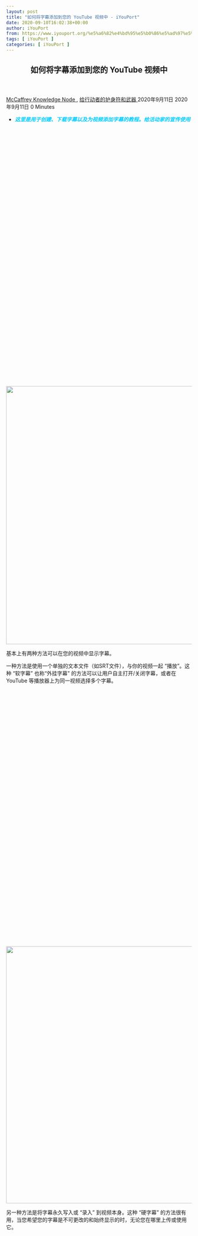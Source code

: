 ```yaml
---
layout: post
title: "如何将字幕添加到您的 YouTube 视频中 - iYouPort"
date: 2020-09-10T16:02:38+00:00
author: iYouPort
from: https://www.iyouport.org/%e5%a6%82%e4%bd%95%e5%b0%86%e5%ad%97%e5%b9%95%e6%b7%bb%e5%8a%a0%e5%88%b0%e6%82%a8%e7%9a%84-youtube-%e8%a7%86%e9%a2%91%e4%b8%ad/
tags: [ iYouPort ]
categories: [ iYouPort ]
---
```


<article class="post-14195 post type-post status-publish format-standard has-post-thumbnail hentry category-knowledge-node category-67 tag-technique tag-tools tag-youtube" id="post-14195">
 <header class="entry-header">
  <h1 class="entry-title">
   如何将字幕添加到您的 YouTube 视频中
  </h1>
 </header>
 <div class="entry-meta">
  <span class="byline">
   <a href="https://www.iyouport.org/author/don-evans/" rel="author" title="由McCaffrey发布">
    McCaffrey
   </a>
  </span>
  <span class="cat-links">
   <a href="https://www.iyouport.org/category/knowledge-node/" rel="category tag">
    Knowledge Node
   </a>
   ,
   <a href="https://www.iyouport.org/category/%e7%bb%99%e8%a1%8c%e5%8a%a8%e8%80%85%e7%9a%84%e6%8a%a4%e8%ba%ab%e7%ac%a6%e5%92%8c%e6%ad%a6%e5%99%a8/" rel="category tag">
    给行动者的护身符和武器
   </a>
  </span>
  <span class="published-on">
   <time class="entry-date published" datetime="2020-09-11T00:02:38+08:00">
    2020年9月11日
   </time>
   <time class="updated" datetime="2020-09-11T00:07:21+08:00">
    2020年9月11日
   </time>
  </span>
  <span class="word-count">
   0 Minutes
  </span>
 </div>
 <div class="entry-content">
  <ul>
   <li class="graf graf--p">
    <span style="color: #00ccff;">
     <em>
      <strong>
       这里是用于创建、下载字幕以及为视频添加字幕的教程。给活动家的宣传使用
      </strong>
     </em>
    </span>
   </li>
  </ul>
  <p>
   <img alt="" class="aligncenter size-full wp-image-14196 jetpack-lazy-image" data-lazy-sizes="(max-width: 1055px) 100vw, 1055px" data-lazy-src="https://i2.wp.com/www.iyouport.org/wp-content/uploads/2020/05/0-17.jpeg?resize=1055%2C699&amp;is-pending-load=1#038;ssl=1" data-lazy-srcset="https://i2.wp.com/www.iyouport.org/wp-content/uploads/2020/05/0-17.jpeg?w=1055&amp;ssl=1 1055w, https://i2.wp.com/www.iyouport.org/wp-content/uploads/2020/05/0-17.jpeg?resize=300%2C199&amp;ssl=1 300w, https://i2.wp.com/www.iyouport.org/wp-content/uploads/2020/05/0-17.jpeg?resize=1024%2C678&amp;ssl=1 1024w, https://i2.wp.com/www.iyouport.org/wp-content/uploads/2020/05/0-17.jpeg?resize=768%2C509&amp;ssl=1 768w" data-recalc-dims="1" height="699" src="https://i2.wp.com/www.iyouport.org/wp-content/uploads/2020/05/0-17.jpeg?resize=1055%2C699&amp;ssl=1" srcset="data:image/gif;base64,R0lGODlhAQABAIAAAAAAAP///yH5BAEAAAAALAAAAAABAAEAAAIBRAA7" width="1055"/>
   <noscript>
    <img alt="" class="aligncenter size-full wp-image-14196" data-recalc-dims="1" height="699" sizes="(max-width: 1055px) 100vw, 1055px" src="https://i2.wp.com/www.iyouport.org/wp-content/uploads/2020/05/0-17.jpeg?resize=1055%2C699&amp;ssl=1" srcset="https://i2.wp.com/www.iyouport.org/wp-content/uploads/2020/05/0-17.jpeg?w=1055&amp;ssl=1 1055w, https://i2.wp.com/www.iyouport.org/wp-content/uploads/2020/05/0-17.jpeg?resize=300%2C199&amp;ssl=1 300w, https://i2.wp.com/www.iyouport.org/wp-content/uploads/2020/05/0-17.jpeg?resize=1024%2C678&amp;ssl=1 1024w, https://i2.wp.com/www.iyouport.org/wp-content/uploads/2020/05/0-17.jpeg?resize=768%2C509&amp;ssl=1 768w" width="1055"/>
   </noscript>
  </p>
  <p class="graf graf--p">
   基本上有两种方法可以在您的视频中显示字幕。
  </p>
  <p class="graf graf--p">
   一种方法是使用一个单独的文本文件（如SRT文件），与你的视频一起 “播放”。这种 “软字幕” 也称“外挂字幕” 的方法可以让用户自主打开/关闭字幕，或者在 YouTube 等播放器上为同一视频选择多个字幕。
  </p>
  <p class="graf graf--p">
   <img alt="" class="aligncenter size-full wp-image-14197 jetpack-lazy-image" data-lazy-sizes="(max-width: 1024px) 100vw, 1024px" data-lazy-src="https://i0.wp.com/www.iyouport.org/wp-content/uploads/2020/05/1-15.png?resize=1024%2C696&amp;is-pending-load=1#038;ssl=1" data-lazy-srcset="https://i0.wp.com/www.iyouport.org/wp-content/uploads/2020/05/1-15.png?w=1024&amp;ssl=1 1024w, https://i0.wp.com/www.iyouport.org/wp-content/uploads/2020/05/1-15.png?resize=300%2C204&amp;ssl=1 300w, https://i0.wp.com/www.iyouport.org/wp-content/uploads/2020/05/1-15.png?resize=768%2C522&amp;ssl=1 768w" data-recalc-dims="1" height="696" src="https://i0.wp.com/www.iyouport.org/wp-content/uploads/2020/05/1-15.png?resize=1024%2C696&amp;ssl=1" srcset="data:image/gif;base64,R0lGODlhAQABAIAAAAAAAP///yH5BAEAAAAALAAAAAABAAEAAAIBRAA7" width="1024"/>
   <noscript>
    <img alt="" class="aligncenter size-full wp-image-14197" data-recalc-dims="1" height="696" sizes="(max-width: 1024px) 100vw, 1024px" src="https://i0.wp.com/www.iyouport.org/wp-content/uploads/2020/05/1-15.png?resize=1024%2C696&amp;ssl=1" srcset="https://i0.wp.com/www.iyouport.org/wp-content/uploads/2020/05/1-15.png?w=1024&amp;ssl=1 1024w, https://i0.wp.com/www.iyouport.org/wp-content/uploads/2020/05/1-15.png?resize=300%2C204&amp;ssl=1 300w, https://i0.wp.com/www.iyouport.org/wp-content/uploads/2020/05/1-15.png?resize=768%2C522&amp;ssl=1 768w" width="1024"/>
   </noscript>
  </p>
  <p class="graf graf--p">
   另一种方法是将字幕永久写入或 “录入” 到视频本身。这种 “硬字幕” 的方法很有用，当您希望您的字幕是不可更改的和始终显示的时，无论您在哪里上传或使用它。
  </p>
  <p class="graf graf--p">
   <img alt="" class="aligncenter size-full wp-image-14198 jetpack-lazy-image" data-lazy-sizes="(max-width: 1100px) 100vw, 1100px" data-lazy-src="https://i2.wp.com/www.iyouport.org/wp-content/uploads/2020/05/2-13.png?resize=1100%2C985&amp;is-pending-load=1#038;ssl=1" data-lazy-srcset="https://i2.wp.com/www.iyouport.org/wp-content/uploads/2020/05/2-13.png?w=1206&amp;ssl=1 1206w, https://i2.wp.com/www.iyouport.org/wp-content/uploads/2020/05/2-13.png?resize=300%2C269&amp;ssl=1 300w, https://i2.wp.com/www.iyouport.org/wp-content/uploads/2020/05/2-13.png?resize=1024%2C917&amp;ssl=1 1024w, https://i2.wp.com/www.iyouport.org/wp-content/uploads/2020/05/2-13.png?resize=768%2C688&amp;ssl=1 768w, https://i2.wp.com/www.iyouport.org/wp-content/uploads/2020/05/2-13.png?resize=1100%2C985&amp;ssl=1 1100w" data-recalc-dims="1" height="985" src="https://i2.wp.com/www.iyouport.org/wp-content/uploads/2020/05/2-13.png?resize=1100%2C985&amp;ssl=1" srcset="data:image/gif;base64,R0lGODlhAQABAIAAAAAAAP///yH5BAEAAAAALAAAAAABAAEAAAIBRAA7" width="1100"/>
   <noscript>
    <img alt="" class="aligncenter size-full wp-image-14198" data-recalc-dims="1" height="985" sizes="(max-width: 1100px) 100vw, 1100px" src="https://i2.wp.com/www.iyouport.org/wp-content/uploads/2020/05/2-13.png?resize=1100%2C985&amp;ssl=1" srcset="https://i2.wp.com/www.iyouport.org/wp-content/uploads/2020/05/2-13.png?w=1206&amp;ssl=1 1206w, https://i2.wp.com/www.iyouport.org/wp-content/uploads/2020/05/2-13.png?resize=300%2C269&amp;ssl=1 300w, https://i2.wp.com/www.iyouport.org/wp-content/uploads/2020/05/2-13.png?resize=1024%2C917&amp;ssl=1 1024w, https://i2.wp.com/www.iyouport.org/wp-content/uploads/2020/05/2-13.png?resize=768%2C688&amp;ssl=1 768w, https://i2.wp.com/www.iyouport.org/wp-content/uploads/2020/05/2-13.png?resize=1100%2C985&amp;ssl=1 1100w" width="1100"/>
   </noscript>
  </p>
  <p class="graf graf--p">
   witness 介绍了这件事可以怎么做《
   <a class="markup--anchor markup--p-anchor" data-href="https://blog.witness.org/2019/07/burn-subtitles-youtube-videos/" href="https://blog.witness.org/2019/07/burn-subtitles-youtube-videos/" rel="noopener noreferrer" target="_blank">
    How to Burn Subtitles into Your YouTube Videos
   </a>
   》。
  </p>
  <p class="graf graf--p">
   <strong class="markup--strong markup--p-strong">
    如何使用免费易用的小工具创建字幕
   </strong>
  </p>
  <p class="graf graf--p">
   <strong class="markup--strong markup--p-strong">
    1、创建字幕
   </strong>
  </p>
  <p class="graf graf--p">
   要为 YouTube 视频创建字幕，有一个用户友好的界面是很有帮助的。这里推荐一个由 “参与式文化基金会” 开发的免费在线字幕平台，名为
   <a class="markup--anchor markup--p-anchor" data-href="https://amara.org/" href="https://amara.org/" rel="noopener noreferrer" target="_blank">
    Amara
   </a>
   。
  </p>
  <p class="graf graf--p">
   <img alt="" class="aligncenter size-full wp-image-14199 jetpack-lazy-image" data-lazy-sizes="(max-width: 1024px) 100vw, 1024px" data-lazy-src="https://i0.wp.com/www.iyouport.org/wp-content/uploads/2020/05/3-9.png?resize=1024%2C446&amp;is-pending-load=1#038;ssl=1" data-lazy-srcset="https://i0.wp.com/www.iyouport.org/wp-content/uploads/2020/05/3-9.png?w=1024&amp;ssl=1 1024w, https://i0.wp.com/www.iyouport.org/wp-content/uploads/2020/05/3-9.png?resize=300%2C131&amp;ssl=1 300w, https://i0.wp.com/www.iyouport.org/wp-content/uploads/2020/05/3-9.png?resize=768%2C335&amp;ssl=1 768w" data-recalc-dims="1" height="446" src="https://i0.wp.com/www.iyouport.org/wp-content/uploads/2020/05/3-9.png?resize=1024%2C446&amp;ssl=1" srcset="data:image/gif;base64,R0lGODlhAQABAIAAAAAAAP///yH5BAEAAAAALAAAAAABAAEAAAIBRAA7" width="1024"/>
   <noscript>
    <img alt="" class="aligncenter size-full wp-image-14199" data-recalc-dims="1" height="446" sizes="(max-width: 1024px) 100vw, 1024px" src="https://i0.wp.com/www.iyouport.org/wp-content/uploads/2020/05/3-9.png?resize=1024%2C446&amp;ssl=1" srcset="https://i0.wp.com/www.iyouport.org/wp-content/uploads/2020/05/3-9.png?w=1024&amp;ssl=1 1024w, https://i0.wp.com/www.iyouport.org/wp-content/uploads/2020/05/3-9.png?resize=300%2C131&amp;ssl=1 300w, https://i0.wp.com/www.iyouport.org/wp-content/uploads/2020/05/3-9.png?resize=768%2C335&amp;ssl=1 768w" width="1024"/>
   </noscript>
  </p>
  <p class="graf graf--p">
   来自 Amara 的
   <a class="markup--anchor markup--p-anchor" data-href="https://www.youtube.com/playlist?list=PLjdLzz0k39ykXZJ91DcSd5IIXrm4YuGgE" href="https://www.youtube.com/playlist?list=PLjdLzz0k39ykXZJ91DcSd5IIXrm4YuGgE" rel="noopener noreferrer" target="_blank">
    一系列短短1分钟的视频
   </a>
   演示了如何使用该平台。
  </p>
  <p class="graf graf--p">
   完成后，将字幕从 Amara 导出为SRT文件。
  </p>
  <p class="graf graf--p">
   <img alt="" class="aligncenter size-full wp-image-14200 jetpack-lazy-image" data-lazy-sizes="(max-width: 1024px) 100vw, 1024px" data-lazy-src="https://i0.wp.com/www.iyouport.org/wp-content/uploads/2020/05/4-8.png?resize=1024%2C379&amp;is-pending-load=1#038;ssl=1" data-lazy-srcset="https://i0.wp.com/www.iyouport.org/wp-content/uploads/2020/05/4-8.png?w=1024&amp;ssl=1 1024w, https://i0.wp.com/www.iyouport.org/wp-content/uploads/2020/05/4-8.png?resize=300%2C111&amp;ssl=1 300w, https://i0.wp.com/www.iyouport.org/wp-content/uploads/2020/05/4-8.png?resize=768%2C284&amp;ssl=1 768w" data-recalc-dims="1" height="379" src="https://i0.wp.com/www.iyouport.org/wp-content/uploads/2020/05/4-8.png?resize=1024%2C379&amp;ssl=1" srcset="data:image/gif;base64,R0lGODlhAQABAIAAAAAAAP///yH5BAEAAAAALAAAAAABAAEAAAIBRAA7" width="1024"/>
   <noscript>
    <img alt="" class="aligncenter size-full wp-image-14200" data-recalc-dims="1" height="379" sizes="(max-width: 1024px) 100vw, 1024px" src="https://i0.wp.com/www.iyouport.org/wp-content/uploads/2020/05/4-8.png?resize=1024%2C379&amp;ssl=1" srcset="https://i0.wp.com/www.iyouport.org/wp-content/uploads/2020/05/4-8.png?w=1024&amp;ssl=1 1024w, https://i0.wp.com/www.iyouport.org/wp-content/uploads/2020/05/4-8.png?resize=300%2C111&amp;ssl=1 300w, https://i0.wp.com/www.iyouport.org/wp-content/uploads/2020/05/4-8.png?resize=768%2C284&amp;ssl=1 768w" width="1024"/>
   </noscript>
  </p>
  <p class="graf graf--p">
   <strong class="markup--strong markup--p-strong">
    2、下载视频
   </strong>
  </p>
  <p class="graf graf--p">
   您将在离线状态下创建硬字幕视频，因此您需要使用离线视频文件或下载视频。
  </p>
  <p class="graf graf--p">
   如果你登录了视频的 YouTube 账户，你可以从 Studio 仪表板上下载。
  </p>
  <p class="graf graf--p">
   <img alt="" class="aligncenter size-full wp-image-14201 jetpack-lazy-image" data-lazy-sizes="(max-width: 1100px) 100vw, 1100px" data-lazy-src="https://i0.wp.com/www.iyouport.org/wp-content/uploads/2020/05/5-7.png?resize=1100%2C611&amp;is-pending-load=1#038;ssl=1" data-lazy-srcset="https://i0.wp.com/www.iyouport.org/wp-content/uploads/2020/05/5-7.png?w=1484&amp;ssl=1 1484w, https://i0.wp.com/www.iyouport.org/wp-content/uploads/2020/05/5-7.png?resize=300%2C167&amp;ssl=1 300w, https://i0.wp.com/www.iyouport.org/wp-content/uploads/2020/05/5-7.png?resize=1024%2C569&amp;ssl=1 1024w, https://i0.wp.com/www.iyouport.org/wp-content/uploads/2020/05/5-7.png?resize=768%2C426&amp;ssl=1 768w, https://i0.wp.com/www.iyouport.org/wp-content/uploads/2020/05/5-7.png?resize=1100%2C611&amp;ssl=1 1100w" data-recalc-dims="1" height="611" src="https://i0.wp.com/www.iyouport.org/wp-content/uploads/2020/05/5-7.png?resize=1100%2C611&amp;ssl=1" srcset="data:image/gif;base64,R0lGODlhAQABAIAAAAAAAP///yH5BAEAAAAALAAAAAABAAEAAAIBRAA7" width="1100"/>
   <noscript>
    <img alt="" class="aligncenter size-full wp-image-14201" data-recalc-dims="1" height="611" sizes="(max-width: 1100px) 100vw, 1100px" src="https://i0.wp.com/www.iyouport.org/wp-content/uploads/2020/05/5-7.png?resize=1100%2C611&amp;ssl=1" srcset="https://i0.wp.com/www.iyouport.org/wp-content/uploads/2020/05/5-7.png?w=1484&amp;ssl=1 1484w, https://i0.wp.com/www.iyouport.org/wp-content/uploads/2020/05/5-7.png?resize=300%2C167&amp;ssl=1 300w, https://i0.wp.com/www.iyouport.org/wp-content/uploads/2020/05/5-7.png?resize=1024%2C569&amp;ssl=1 1024w, https://i0.wp.com/www.iyouport.org/wp-content/uploads/2020/05/5-7.png?resize=768%2C426&amp;ssl=1 768w, https://i0.wp.com/www.iyouport.org/wp-content/uploads/2020/05/5-7.png?resize=1100%2C611&amp;ssl=1 1100w" width="1100"/>
   </noscript>
  </p>
  <p class="graf graf--p">
   如果您没有登录该视频的 YouTube 账号，可以使用免费的
   <a class="markup--anchor markup--p-anchor" data-href="https://www.4kdownload.com/" href="https://www.4kdownload.com/" rel="noopener noreferrer" target="_blank">
    4K Video Downloader
   </a>
   或
   <a class="markup--anchor markup--p-anchor" data-href="https://rg3.github.io/youtube-dl/" href="https://rg3.github.io/youtube-dl/" rel="noopener noreferrer" target="_blank">
    YouTube-DL
   </a>
   （开源）等工具下载您的视频。
  </p>
  <p class="graf graf--p">
   <img alt="" class="aligncenter size-full wp-image-14202 jetpack-lazy-image" data-lazy-sizes="(max-width: 525px) 100vw, 525px" data-lazy-src="https://i0.wp.com/www.iyouport.org/wp-content/uploads/2020/05/6-8.png?resize=525%2C399&amp;is-pending-load=1#038;ssl=1" data-lazy-srcset="https://i0.wp.com/www.iyouport.org/wp-content/uploads/2020/05/6-8.png?w=525&amp;ssl=1 525w, https://i0.wp.com/www.iyouport.org/wp-content/uploads/2020/05/6-8.png?resize=300%2C228&amp;ssl=1 300w" data-recalc-dims="1" height="399" src="https://i0.wp.com/www.iyouport.org/wp-content/uploads/2020/05/6-8.png?resize=525%2C399&amp;ssl=1" srcset="data:image/gif;base64,R0lGODlhAQABAIAAAAAAAP///yH5BAEAAAAALAAAAAABAAEAAAIBRAA7" width="525"/>
   <noscript>
    <img alt="" class="aligncenter size-full wp-image-14202" data-recalc-dims="1" height="399" sizes="(max-width: 525px) 100vw, 525px" src="https://i0.wp.com/www.iyouport.org/wp-content/uploads/2020/05/6-8.png?resize=525%2C399&amp;ssl=1" srcset="https://i0.wp.com/www.iyouport.org/wp-content/uploads/2020/05/6-8.png?w=525&amp;ssl=1 525w, https://i0.wp.com/www.iyouport.org/wp-content/uploads/2020/05/6-8.png?resize=300%2C228&amp;ssl=1 300w" width="525"/>
   </noscript>
  </p>
  <p class="graf graf--p">
   对于 YouTube-DL，下载视频的基本命令如下所示：
  </p>
  <p class="graf graf--p">
   Youtube-dl
   <a class="markup--anchor markup--p-anchor" data-href="https://my-video-URL-here" href="https://my-video-URL-here" rel="noopener noreferrer" target="_blank">
    https://my-video-URL-here
   </a>
  </p>
  <p class="graf graf--p">
   <strong class="markup--strong markup--p-strong">
    3、可选：下载现有字幕
   </strong>
  </p>
  <p class="graf graf--p">
   如果您不是自己创建字幕，也可以从 YouTube 下载现有字幕。
  </p>
  <p class="graf graf--p">
   <img alt="" class="aligncenter size-full wp-image-14203 jetpack-lazy-image" data-lazy-sizes="(max-width: 1024px) 100vw, 1024px" data-lazy-src="https://i0.wp.com/www.iyouport.org/wp-content/uploads/2020/05/7-6.png?resize=1024%2C638&amp;is-pending-load=1#038;ssl=1" data-lazy-srcset="https://i0.wp.com/www.iyouport.org/wp-content/uploads/2020/05/7-6.png?w=1024&amp;ssl=1 1024w, https://i0.wp.com/www.iyouport.org/wp-content/uploads/2020/05/7-6.png?resize=300%2C187&amp;ssl=1 300w, https://i0.wp.com/www.iyouport.org/wp-content/uploads/2020/05/7-6.png?resize=768%2C479&amp;ssl=1 768w" data-recalc-dims="1" height="638" src="https://i0.wp.com/www.iyouport.org/wp-content/uploads/2020/05/7-6.png?resize=1024%2C638&amp;ssl=1" srcset="data:image/gif;base64,R0lGODlhAQABAIAAAAAAAP///yH5BAEAAAAALAAAAAABAAEAAAIBRAA7" width="1024"/>
   <noscript>
    <img alt="" class="aligncenter size-full wp-image-14203" data-recalc-dims="1" height="638" sizes="(max-width: 1024px) 100vw, 1024px" src="https://i0.wp.com/www.iyouport.org/wp-content/uploads/2020/05/7-6.png?resize=1024%2C638&amp;ssl=1" srcset="https://i0.wp.com/www.iyouport.org/wp-content/uploads/2020/05/7-6.png?w=1024&amp;ssl=1 1024w, https://i0.wp.com/www.iyouport.org/wp-content/uploads/2020/05/7-6.png?resize=300%2C187&amp;ssl=1 300w, https://i0.wp.com/www.iyouport.org/wp-content/uploads/2020/05/7-6.png?resize=768%2C479&amp;ssl=1 768w" width="1024"/>
   </noscript>
  </p>
  <p class="graf graf--p">
   如果您已登录到视频的 YouTube 帐户，您可以从 “Classic Creator Studio” 仪表板上的字幕/CC选项卡下载。选择SRT格式。
  </p>
  <p class="graf graf--p">
   <img alt="" class="aligncenter size-full wp-image-14204 jetpack-lazy-image" data-lazy-sizes="(max-width: 1024px) 100vw, 1024px" data-lazy-src="https://i1.wp.com/www.iyouport.org/wp-content/uploads/2020/05/8-5.png?resize=1024%2C380&amp;is-pending-load=1#038;ssl=1" data-lazy-srcset="https://i1.wp.com/www.iyouport.org/wp-content/uploads/2020/05/8-5.png?w=1024&amp;ssl=1 1024w, https://i1.wp.com/www.iyouport.org/wp-content/uploads/2020/05/8-5.png?resize=300%2C111&amp;ssl=1 300w, https://i1.wp.com/www.iyouport.org/wp-content/uploads/2020/05/8-5.png?resize=768%2C285&amp;ssl=1 768w" data-recalc-dims="1" height="380" src="https://i1.wp.com/www.iyouport.org/wp-content/uploads/2020/05/8-5.png?resize=1024%2C380&amp;ssl=1" srcset="data:image/gif;base64,R0lGODlhAQABAIAAAAAAAP///yH5BAEAAAAALAAAAAABAAEAAAIBRAA7" width="1024"/>
   <noscript>
    <img alt="" class="aligncenter size-full wp-image-14204" data-recalc-dims="1" height="380" sizes="(max-width: 1024px) 100vw, 1024px" src="https://i1.wp.com/www.iyouport.org/wp-content/uploads/2020/05/8-5.png?resize=1024%2C380&amp;ssl=1" srcset="https://i1.wp.com/www.iyouport.org/wp-content/uploads/2020/05/8-5.png?w=1024&amp;ssl=1 1024w, https://i1.wp.com/www.iyouport.org/wp-content/uploads/2020/05/8-5.png?resize=300%2C111&amp;ssl=1 300w, https://i1.wp.com/www.iyouport.org/wp-content/uploads/2020/05/8-5.png?resize=768%2C285&amp;ssl=1 768w" width="1024"/>
   </noscript>
  </p>
  <p class="graf graf--p">
   如果您没有登陆该视频的账户，仍然可以通过
   <a class="markup--anchor markup--p-anchor" data-href="https://www.4kdownload.com/" href="https://www.4kdownload.com/" rel="noopener noreferrer" target="_blank">
    Video Downloader
   </a>
   或
   <a class="markup--anchor markup--p-anchor" data-href="https://rg3.github.io/youtube-dl/" href="https://rg3.github.io/youtube-dl/" rel="noopener noreferrer" target="_blank">
    YouTube-DL
   </a>
   下载。
  </p>
  <p class="graf graf--p">
   <img alt="" class="aligncenter size-full wp-image-14205 jetpack-lazy-image" data-lazy-sizes="(max-width: 525px) 100vw, 525px" data-lazy-src="https://i1.wp.com/www.iyouport.org/wp-content/uploads/2020/05/9-5.png?resize=525%2C398&amp;is-pending-load=1#038;ssl=1" data-lazy-srcset="https://i1.wp.com/www.iyouport.org/wp-content/uploads/2020/05/9-5.png?w=525&amp;ssl=1 525w, https://i1.wp.com/www.iyouport.org/wp-content/uploads/2020/05/9-5.png?resize=300%2C227&amp;ssl=1 300w" data-recalc-dims="1" height="398" src="https://i1.wp.com/www.iyouport.org/wp-content/uploads/2020/05/9-5.png?resize=525%2C398&amp;ssl=1" srcset="data:image/gif;base64,R0lGODlhAQABAIAAAAAAAP///yH5BAEAAAAALAAAAAABAAEAAAIBRAA7" width="525"/>
   <noscript>
    <img alt="" class="aligncenter size-full wp-image-14205" data-recalc-dims="1" height="398" sizes="(max-width: 525px) 100vw, 525px" src="https://i1.wp.com/www.iyouport.org/wp-content/uploads/2020/05/9-5.png?resize=525%2C398&amp;ssl=1" srcset="https://i1.wp.com/www.iyouport.org/wp-content/uploads/2020/05/9-5.png?w=525&amp;ssl=1 525w, https://i1.wp.com/www.iyouport.org/wp-content/uploads/2020/05/9-5.png?resize=300%2C227&amp;ssl=1 300w" width="525"/>
   </noscript>
  </p>
  <p class="graf graf--p">
   对于 YouTube-DL，用于下载字幕的基本命令如下所示：
  </p>
  <p class="graf graf--p">
   Youtube-dl — all-subs
   <a class="markup--anchor markup--p-anchor" data-href="https://my-video-URL-here" href="https://my-video-URL-here" rel="noopener noreferrer" target="_blank">
    https://my-video-URL-here
   </a>
  </p>
  <p class="graf graf--p">
   <strong class="markup--strong markup--p-strong">
    4、将字幕录入到视频中
   </strong>
  </p>
  <p class="graf graf--p">
   现在，您已经下载了视频和字幕文件，可以使用开源转码器
   <a class="markup--anchor markup--p-anchor" data-href="https://handbrake.fr/" href="https://handbrake.fr/" rel="noopener noreferrer" target="_blank">
    Handbrake
   </a>
   来组合它们。
  </p>
  <p class="graf graf--p">
   <img alt="" class="aligncenter size-full wp-image-14206 jetpack-lazy-image" data-lazy-sizes="(max-width: 1024px) 100vw, 1024px" data-lazy-src="https://i2.wp.com/www.iyouport.org/wp-content/uploads/2020/05/10-5.png?resize=1024%2C692&amp;is-pending-load=1#038;ssl=1" data-lazy-srcset="https://i2.wp.com/www.iyouport.org/wp-content/uploads/2020/05/10-5.png?w=1024&amp;ssl=1 1024w, https://i2.wp.com/www.iyouport.org/wp-content/uploads/2020/05/10-5.png?resize=300%2C203&amp;ssl=1 300w, https://i2.wp.com/www.iyouport.org/wp-content/uploads/2020/05/10-5.png?resize=768%2C519&amp;ssl=1 768w" data-recalc-dims="1" height="692" src="https://i2.wp.com/www.iyouport.org/wp-content/uploads/2020/05/10-5.png?resize=1024%2C692&amp;ssl=1" srcset="data:image/gif;base64,R0lGODlhAQABAIAAAAAAAP///yH5BAEAAAAALAAAAAABAAEAAAIBRAA7" width="1024"/>
   <noscript>
    <img alt="" class="aligncenter size-full wp-image-14206" data-recalc-dims="1" height="692" sizes="(max-width: 1024px) 100vw, 1024px" src="https://i2.wp.com/www.iyouport.org/wp-content/uploads/2020/05/10-5.png?resize=1024%2C692&amp;ssl=1" srcset="https://i2.wp.com/www.iyouport.org/wp-content/uploads/2020/05/10-5.png?w=1024&amp;ssl=1 1024w, https://i2.wp.com/www.iyouport.org/wp-content/uploads/2020/05/10-5.png?resize=300%2C203&amp;ssl=1 300w, https://i2.wp.com/www.iyouport.org/wp-content/uploads/2020/05/10-5.png?resize=768%2C519&amp;ssl=1 768w" width="1024"/>
   </noscript>
  </p>
  <p class="graf graf--p">
   注：Handbrake 仅支持 SRT 字幕格式，因此，如果您的字幕是VTT或其他格式，则需要先将其转换。
  </p>
  <p class="graf graf--p">
   这里有一个免费且简单的在线转换器工具：
   <a class="markup--anchor markup--p-anchor" data-href="https://subtitletools.com/convert-to-srt-online" href="https://subtitletools.com/convert-to-srt-online" rel="noopener noreferrer" target="_blank">
    <em class="markup--em markup--p-em">
     Subtitle Tools
    </em>
   </a>
  </p>
  <p class="graf graf--p">
   <img alt="" class="aligncenter size-full wp-image-14207 jetpack-lazy-image" data-lazy-sizes="(max-width: 768px) 100vw, 768px" data-lazy-src="https://i1.wp.com/www.iyouport.org/wp-content/uploads/2020/05/11-3.png?resize=768%2C507&amp;is-pending-load=1#038;ssl=1" data-lazy-srcset="https://i1.wp.com/www.iyouport.org/wp-content/uploads/2020/05/11-3.png?w=768&amp;ssl=1 768w, https://i1.wp.com/www.iyouport.org/wp-content/uploads/2020/05/11-3.png?resize=300%2C198&amp;ssl=1 300w" data-recalc-dims="1" height="507" src="https://i1.wp.com/www.iyouport.org/wp-content/uploads/2020/05/11-3.png?resize=768%2C507&amp;ssl=1" srcset="data:image/gif;base64,R0lGODlhAQABAIAAAAAAAP///yH5BAEAAAAALAAAAAABAAEAAAIBRAA7" width="768"/>
   <noscript>
    <img alt="" class="aligncenter size-full wp-image-14207" data-recalc-dims="1" height="507" sizes="(max-width: 768px) 100vw, 768px" src="https://i1.wp.com/www.iyouport.org/wp-content/uploads/2020/05/11-3.png?resize=768%2C507&amp;ssl=1" srcset="https://i1.wp.com/www.iyouport.org/wp-content/uploads/2020/05/11-3.png?w=768&amp;ssl=1 768w, https://i1.wp.com/www.iyouport.org/wp-content/uploads/2020/05/11-3.png?resize=300%2C198&amp;ssl=1 300w" width="768"/>
   </noscript>
  </p>
  <p class="graf graf--p">
   另外，如果您使用的是 YouTube-DL，则还可以在下载时使用以下命令将字幕转换为 SRT：
  </p>
  <p class="graf graf--p">
   Youtube-dl — all-subs — convert-subs srt
   <a class="markup--anchor markup--p-anchor" data-href="https://my-video-URL-here" href="https://my-video-URL-here" rel="noopener noreferrer" target="_blank">
    https://my-video-URL-here
   </a>
  </p>
  <p class="graf graf--p">
   返回 Handbrake，导航至 “字幕” 选项，到 “Tracks” 菜单，选择 “添加外部SRT…”，并添加您的文件：
  </p>
  <p class="graf graf--p">
   <img alt="" class="aligncenter size-full wp-image-14208 jetpack-lazy-image" data-lazy-sizes="(max-width: 1024px) 100vw, 1024px" data-lazy-src="https://i0.wp.com/www.iyouport.org/wp-content/uploads/2020/05/12-3.png?resize=1024%2C339&amp;is-pending-load=1#038;ssl=1" data-lazy-srcset="https://i0.wp.com/www.iyouport.org/wp-content/uploads/2020/05/12-3.png?w=1024&amp;ssl=1 1024w, https://i0.wp.com/www.iyouport.org/wp-content/uploads/2020/05/12-3.png?resize=300%2C99&amp;ssl=1 300w, https://i0.wp.com/www.iyouport.org/wp-content/uploads/2020/05/12-3.png?resize=768%2C254&amp;ssl=1 768w" data-recalc-dims="1" height="339" src="https://i0.wp.com/www.iyouport.org/wp-content/uploads/2020/05/12-3.png?resize=1024%2C339&amp;ssl=1" srcset="data:image/gif;base64,R0lGODlhAQABAIAAAAAAAP///yH5BAEAAAAALAAAAAABAAEAAAIBRAA7" width="1024"/>
   <noscript>
    <img alt="" class="aligncenter size-full wp-image-14208" data-recalc-dims="1" height="339" sizes="(max-width: 1024px) 100vw, 1024px" src="https://i0.wp.com/www.iyouport.org/wp-content/uploads/2020/05/12-3.png?resize=1024%2C339&amp;ssl=1" srcset="https://i0.wp.com/www.iyouport.org/wp-content/uploads/2020/05/12-3.png?w=1024&amp;ssl=1 1024w, https://i0.wp.com/www.iyouport.org/wp-content/uploads/2020/05/12-3.png?resize=300%2C99&amp;ssl=1 300w, https://i0.wp.com/www.iyouport.org/wp-content/uploads/2020/05/12-3.png?resize=768%2C254&amp;ssl=1 768w" width="1024"/>
   </noscript>
  </p>
  <p class="graf graf--p">
   提示：如果您的 SRT 文件显示为灰色，请确保其具有正确的文件扩展名（即“ .srt”）：
  </p>
  <p class="graf graf--p">
   <img alt="" class="aligncenter size-full wp-image-14209 jetpack-lazy-image" data-lazy-sizes="(max-width: 490px) 100vw, 490px" data-lazy-src="https://i0.wp.com/www.iyouport.org/wp-content/uploads/2020/05/13-1.jpeg?resize=490%2C88&amp;is-pending-load=1#038;ssl=1" data-lazy-srcset="https://i0.wp.com/www.iyouport.org/wp-content/uploads/2020/05/13-1.jpeg?w=490&amp;ssl=1 490w, https://i0.wp.com/www.iyouport.org/wp-content/uploads/2020/05/13-1.jpeg?resize=300%2C54&amp;ssl=1 300w" data-recalc-dims="1" height="88" src="https://i0.wp.com/www.iyouport.org/wp-content/uploads/2020/05/13-1.jpeg?resize=490%2C88&amp;ssl=1" srcset="data:image/gif;base64,R0lGODlhAQABAIAAAAAAAP///yH5BAEAAAAALAAAAAABAAEAAAIBRAA7" width="490"/>
   <noscript>
    <img alt="" class="aligncenter size-full wp-image-14209" data-recalc-dims="1" height="88" sizes="(max-width: 490px) 100vw, 490px" src="https://i0.wp.com/www.iyouport.org/wp-content/uploads/2020/05/13-1.jpeg?resize=490%2C88&amp;ssl=1" srcset="https://i0.wp.com/www.iyouport.org/wp-content/uploads/2020/05/13-1.jpeg?w=490&amp;ssl=1 490w, https://i0.wp.com/www.iyouport.org/wp-content/uploads/2020/05/13-1.jpeg?resize=300%2C54&amp;ssl=1 300w" width="490"/>
   </noscript>
  </p>
  <p class="graf graf--p">
   然后，选中字幕旁边 “Burned In” 的那个框：
  </p>
  <p class="graf graf--p">
   <img alt="" class="aligncenter size-full wp-image-14210 jetpack-lazy-image" data-lazy-sizes="(max-width: 1100px) 100vw, 1100px" data-lazy-src="https://i2.wp.com/www.iyouport.org/wp-content/uploads/2020/05/14-3.png?resize=1100%2C261&amp;is-pending-load=1#038;ssl=1" data-lazy-srcset="https://i2.wp.com/www.iyouport.org/wp-content/uploads/2020/05/14-3.png?w=1600&amp;ssl=1 1600w, https://i2.wp.com/www.iyouport.org/wp-content/uploads/2020/05/14-3.png?resize=300%2C71&amp;ssl=1 300w, https://i2.wp.com/www.iyouport.org/wp-content/uploads/2020/05/14-3.png?resize=1024%2C243&amp;ssl=1 1024w, https://i2.wp.com/www.iyouport.org/wp-content/uploads/2020/05/14-3.png?resize=768%2C182&amp;ssl=1 768w, https://i2.wp.com/www.iyouport.org/wp-content/uploads/2020/05/14-3.png?resize=1536%2C365&amp;ssl=1 1536w, https://i2.wp.com/www.iyouport.org/wp-content/uploads/2020/05/14-3.png?resize=1100%2C261&amp;ssl=1 1100w" data-recalc-dims="1" height="261" src="https://i2.wp.com/www.iyouport.org/wp-content/uploads/2020/05/14-3.png?resize=1100%2C261&amp;ssl=1" srcset="data:image/gif;base64,R0lGODlhAQABAIAAAAAAAP///yH5BAEAAAAALAAAAAABAAEAAAIBRAA7" width="1100"/>
   <noscript>
    <img alt="" class="aligncenter size-full wp-image-14210" data-recalc-dims="1" height="261" sizes="(max-width: 1100px) 100vw, 1100px" src="https://i2.wp.com/www.iyouport.org/wp-content/uploads/2020/05/14-3.png?resize=1100%2C261&amp;ssl=1" srcset="https://i2.wp.com/www.iyouport.org/wp-content/uploads/2020/05/14-3.png?w=1600&amp;ssl=1 1600w, https://i2.wp.com/www.iyouport.org/wp-content/uploads/2020/05/14-3.png?resize=300%2C71&amp;ssl=1 300w, https://i2.wp.com/www.iyouport.org/wp-content/uploads/2020/05/14-3.png?resize=1024%2C243&amp;ssl=1 1024w, https://i2.wp.com/www.iyouport.org/wp-content/uploads/2020/05/14-3.png?resize=768%2C182&amp;ssl=1 768w, https://i2.wp.com/www.iyouport.org/wp-content/uploads/2020/05/14-3.png?resize=1536%2C365&amp;ssl=1 1536w, https://i2.wp.com/www.iyouport.org/wp-content/uploads/2020/05/14-3.png?resize=1100%2C261&amp;ssl=1 1100w" width="1100"/>
   </noscript>
  </p>
  <p class="graf graf--p">
   点击“开始”：
  </p>
  <p class="graf graf--p">
   <img alt="" class="aligncenter size-full wp-image-14211 jetpack-lazy-image" data-lazy-sizes="(max-width: 1024px) 100vw, 1024px" data-lazy-src="https://i2.wp.com/www.iyouport.org/wp-content/uploads/2020/05/15-2.png?resize=1024%2C317&amp;is-pending-load=1#038;ssl=1" data-lazy-srcset="https://i2.wp.com/www.iyouport.org/wp-content/uploads/2020/05/15-2.png?w=1024&amp;ssl=1 1024w, https://i2.wp.com/www.iyouport.org/wp-content/uploads/2020/05/15-2.png?resize=300%2C93&amp;ssl=1 300w, https://i2.wp.com/www.iyouport.org/wp-content/uploads/2020/05/15-2.png?resize=768%2C238&amp;ssl=1 768w" data-recalc-dims="1" height="317" src="https://i2.wp.com/www.iyouport.org/wp-content/uploads/2020/05/15-2.png?resize=1024%2C317&amp;ssl=1" srcset="data:image/gif;base64,R0lGODlhAQABAIAAAAAAAP///yH5BAEAAAAALAAAAAABAAEAAAIBRAA7" width="1024"/>
   <noscript>
    <img alt="" class="aligncenter size-full wp-image-14211" data-recalc-dims="1" height="317" sizes="(max-width: 1024px) 100vw, 1024px" src="https://i2.wp.com/www.iyouport.org/wp-content/uploads/2020/05/15-2.png?resize=1024%2C317&amp;ssl=1" srcset="https://i2.wp.com/www.iyouport.org/wp-content/uploads/2020/05/15-2.png?w=1024&amp;ssl=1 1024w, https://i2.wp.com/www.iyouport.org/wp-content/uploads/2020/05/15-2.png?resize=300%2C93&amp;ssl=1 300w, https://i2.wp.com/www.iyouport.org/wp-content/uploads/2020/05/15-2.png?resize=768%2C238&amp;ssl=1 768w" width="1024"/>
   </noscript>
  </p>
  <p class="graf graf--p">
   Handbrake 将显示进度，并会告诉您完成的时间。
  </p>
  <p class="graf graf--p">
   <img alt="" class="aligncenter size-full wp-image-14212 jetpack-lazy-image" data-lazy-sizes="(max-width: 1024px) 100vw, 1024px" data-lazy-src="https://i2.wp.com/www.iyouport.org/wp-content/uploads/2020/05/16-2.png?resize=1024%2C87&amp;is-pending-load=1#038;ssl=1" data-lazy-srcset="https://i2.wp.com/www.iyouport.org/wp-content/uploads/2020/05/16-2.png?w=1024&amp;ssl=1 1024w, https://i2.wp.com/www.iyouport.org/wp-content/uploads/2020/05/16-2.png?resize=300%2C25&amp;ssl=1 300w, https://i2.wp.com/www.iyouport.org/wp-content/uploads/2020/05/16-2.png?resize=768%2C65&amp;ssl=1 768w" data-recalc-dims="1" height="87" src="https://i2.wp.com/www.iyouport.org/wp-content/uploads/2020/05/16-2.png?resize=1024%2C87&amp;ssl=1" srcset="data:image/gif;base64,R0lGODlhAQABAIAAAAAAAP///yH5BAEAAAAALAAAAAABAAEAAAIBRAA7" width="1024"/>
   <noscript>
    <img alt="" class="aligncenter size-full wp-image-14212" data-recalc-dims="1" height="87" sizes="(max-width: 1024px) 100vw, 1024px" src="https://i2.wp.com/www.iyouport.org/wp-content/uploads/2020/05/16-2.png?resize=1024%2C87&amp;ssl=1" srcset="https://i2.wp.com/www.iyouport.org/wp-content/uploads/2020/05/16-2.png?w=1024&amp;ssl=1 1024w, https://i2.wp.com/www.iyouport.org/wp-content/uploads/2020/05/16-2.png?resize=300%2C25&amp;ssl=1 300w, https://i2.wp.com/www.iyouport.org/wp-content/uploads/2020/05/16-2.png?resize=768%2C65&amp;ssl=1 768w" width="1024"/>
   </noscript>
  </p>
  <p class="graf graf--p">
   完成后，尝试播放新视频，并检查字幕是否正常。
  </p>
  <p class="graf graf--p">
   <img alt="" class="aligncenter size-full wp-image-14213 jetpack-lazy-image" data-lazy-sizes="(max-width: 1024px) 100vw, 1024px" data-lazy-src="https://i2.wp.com/www.iyouport.org/wp-content/uploads/2020/05/17.jpg?resize=1024%2C580&amp;is-pending-load=1#038;ssl=1" data-lazy-srcset="https://i2.wp.com/www.iyouport.org/wp-content/uploads/2020/05/17.jpg?w=1024&amp;ssl=1 1024w, https://i2.wp.com/www.iyouport.org/wp-content/uploads/2020/05/17.jpg?resize=300%2C170&amp;ssl=1 300w, https://i2.wp.com/www.iyouport.org/wp-content/uploads/2020/05/17.jpg?resize=768%2C435&amp;ssl=1 768w" data-recalc-dims="1" height="580" src="https://i2.wp.com/www.iyouport.org/wp-content/uploads/2020/05/17.jpg?resize=1024%2C580&amp;ssl=1" srcset="data:image/gif;base64,R0lGODlhAQABAIAAAAAAAP///yH5BAEAAAAALAAAAAABAAEAAAIBRAA7" width="1024"/>
   <noscript>
    <img alt="" class="aligncenter size-full wp-image-14213" data-recalc-dims="1" height="580" sizes="(max-width: 1024px) 100vw, 1024px" src="https://i2.wp.com/www.iyouport.org/wp-content/uploads/2020/05/17.jpg?resize=1024%2C580&amp;ssl=1" srcset="https://i2.wp.com/www.iyouport.org/wp-content/uploads/2020/05/17.jpg?w=1024&amp;ssl=1 1024w, https://i2.wp.com/www.iyouport.org/wp-content/uploads/2020/05/17.jpg?resize=300%2C170&amp;ssl=1 300w, https://i2.wp.com/www.iyouport.org/wp-content/uploads/2020/05/17.jpg?resize=768%2C435&amp;ssl=1 768w" width="1024"/>
   </noscript>
  </p>
  <p class="graf graf--p">
   恭喜！现在您的字幕已经配置完成。⚪️
  </p>
  <p class="graf graf--p">
   <a class="markup--anchor markup--p-anchor" data-href="https://blog.witness.org/2019/07/burn-subtitles-youtube-videos/" href="https://blog.witness.org/2019/07/burn-subtitles-youtube-videos/" rel="noopener noreferrer" target="_blank">
    How to Burn Subtitles into Your YouTube Videos
   </a>
  </p>
  <div id="atatags-1611829871-5f5afc586019e">
  </div>
  <div class="sharedaddy sd-sharing-enabled">
   <div class="robots-nocontent sd-block sd-social sd-social-icon sd-sharing">
    <h3 class="sd-title">
     共享此文章：
    </h3>
    <div class="sd-content">
     <ul>
      <li class="share-twitter">
       <a class="share-twitter sd-button share-icon no-text" data-shared="sharing-twitter-14195" href="https://www.iyouport.org/%e5%a6%82%e4%bd%95%e5%b0%86%e5%ad%97%e5%b9%95%e6%b7%bb%e5%8a%a0%e5%88%b0%e6%82%a8%e7%9a%84-youtube-%e8%a7%86%e9%a2%91%e4%b8%ad/?share=twitter" rel="nofollow noopener noreferrer" target="_blank" title="点击以在 Twitter 上共享">
        <span>
        </span>
        <span class="sharing-screen-reader-text">
         点击以在 Twitter 上共享（在新窗口中打开）
        </span>
       </a>
      </li>
      <li class="share-facebook">
       <a class="share-facebook sd-button share-icon no-text" data-shared="sharing-facebook-14195" href="https://www.iyouport.org/%e5%a6%82%e4%bd%95%e5%b0%86%e5%ad%97%e5%b9%95%e6%b7%bb%e5%8a%a0%e5%88%b0%e6%82%a8%e7%9a%84-youtube-%e8%a7%86%e9%a2%91%e4%b8%ad/?share=facebook" rel="nofollow noopener noreferrer" target="_blank" title="点击以在 Facebook 上共享">
        <span>
        </span>
        <span class="sharing-screen-reader-text">
         点击以在 Facebook 上共享（在新窗口中打开）
        </span>
       </a>
      </li>
      <li class="share-end">
      </li>
     </ul>
    </div>
   </div>
  </div>
  <div class="sharedaddy sd-block sd-like jetpack-likes-widget-wrapper jetpack-likes-widget-unloaded" data-name="like-post-frame-161182987-14195-5f5afc586090b" data-src="https://widgets.wp.com/likes/#blog_id=161182987&amp;post_id=14195&amp;origin=www.iyouport.org&amp;obj_id=161182987-14195-5f5afc586090b" id="like-post-wrapper-161182987-14195-5f5afc586090b">
   <h3 class="sd-title">
    赞过：
   </h3>
   <div class="likes-widget-placeholder post-likes-widget-placeholder" style="height: 55px;">
    <span class="button">
     <span>
      赞
     </span>
    </span>
    <span class="loading">
     正在加载……
    </span>
   </div>
   <span class="sd-text-color">
   </span>
   <a class="sd-link-color">
   </a>
  </div>
  <div class="jp-relatedposts" id="jp-relatedposts">
   <h3 class="jp-relatedposts-headline">
    <em>
     相关
    </em>
   </h3>
  </div>
 </div>
 <div class="entry-footer">
  <ul class="post-tags light-text">
   <li>
    Tagged
   </li>
   <li>
    <a href="https://www.iyouport.org/tag/technique/" rel="tag">
     technique
    </a>
   </li>
   <li>
    <a href="https://www.iyouport.org/tag/tools/" rel="tag">
     tools
    </a>
   </li>
   <li>
    <a href="https://www.iyouport.org/tag/youtube/" rel="tag">
     YouTube
    </a>
   </li>
  </ul>
 </div>
 <div class="entry-author-wrapper">
  <div class="site-posted-on">
   <strong>
    Published
   </strong>
   <time class="entry-date published" datetime="2020-09-11T00:02:38+08:00">
    2020年9月11日
   </time>
   <time class="updated" datetime="2020-09-11T00:07:21+08:00">
    2020年9月11日
   </time>
  </div>
 </div>
</article>


